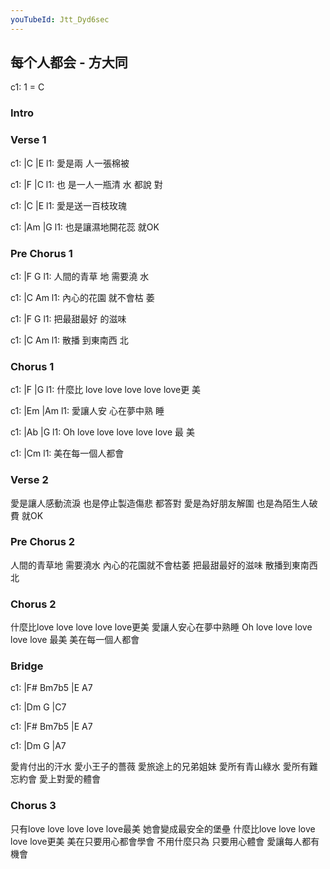 ```yaml
---
youTubeId: Jtt_Dyd6sec
---
```


## 每个人都会 - 方大同

c1: 1 = C

### Intro

### Verse 1

c1:       |C         |E
l1: 愛是兩 人一張棉被

c1:   |F         |C
l1: 也 是一人一瓶清 水 都說 對

c1:       |C         |E
l1: 愛是送一百枝玫瑰

c1:   |Am         |G
l1: 也是讓濕地開花蕊 就OK

### Pre Chorus 1

c1:           |F         G
l1: 人間的青草 地 需要澆 水

c1:           |C        Am
l1: 內心的花園 就不會枯 萎

c1:           |F         G
l1: 把最甜最好 的滋味

c1:     |C        Am
l1: 散播 到東南西 北

### Chorus 1

c1:       |F                         |G
l1: 什麼比 love love love love love更 美

c1:         |Em        |Am
l1: 愛讓人安 心在夢中熟 睡

c1:   |Ab                         |G
l1: Oh love love love love love 最 美

c1: |Cm
l1:  美在每一個人都會

### Verse 2

愛是讓人感動流淚
也是停止製造傷悲 都答對
愛是為好朋友解圍
也是為陌生人破費 就OK

### Pre Chorus 2

人間的青草地 需要澆水
內心的花園就不會枯萎
把最甜最好的滋味
散播到東南西北

### Chorus 2

什麼比love love love love love更美
愛讓人安心在夢中熟睡
Oh love love love love love 最美
美在每一個人都會

### Bridge

c1: |F# Bm7b5 |E A7

c1: |Dm G |C7

c1: |F# Bm7b5 |E A7

c1: |Dm G |A7

愛肯付出的汗水
愛小王子的薔薇
愛旅途上的兄弟姐妹
愛所有青山綠水
愛所有難忘約會
愛上對愛的體會

### Chorus 3

只有love love love love love最美
她會變成最安全的堡壘
什麼比love love love love love更美
美在只要用心都會學會
不用什麼只為 只要用心體會
愛讓每人都有機會
